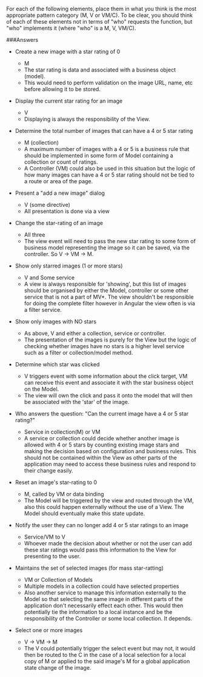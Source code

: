 For each of the following elements, place them in what you think is the most appropriate pattern category (M, V or VM/C). To be clear, you should think of each of these elements not in terms of "who" requests the function, but "who" implements it (where "who" is a M, V, VM/C).

###Answers

- Create a new image with a star rating of 0
	- M
	- The star rating is data and associated with a business object (model).
	- This would need to perform validation on the image URL, name, etc before allowing it to be stored.

	
- Display the current star rating for an image
	- V
	- Displaying is always the responsibility of the View.

	
- Determine the total number of images that can have a 4 or 5 star rating
	- M (collection)
	- A maximum number of images with a 4 or 5 is a business rule that should be implemented in some form of Model containing a collection or count of ratings.
	- A Controller (VM) could also be used in this situation but the logic of how many images can have a 4 or 5 star rating should not be tied to a route or area of the page.

	
- Present a "add a new image" dialog
	- V (some directive)
	- All presentation is done via a view

	
- Change the star-rating of an image
	- All three
	- The view event will need to pass the new star rating to some form of business model representing the image so it can be saved, via the controller.  So V -> VM -> M.

	
- Show only starred images (1 or more stars)
	- V and Some service
	- A view is always responsible for 'showing', but this list of images should be organised by either the Model, controller or some other service that is not a part of MV*.  The view shouldn't be responsible for doing the complete filter however in Angular the view often is via a filter service.

	
- Show only images with NO stars
	- As above, V and either a collection, service or controller.
	- The presentation of the images is purely for the View but the logic of checking whether images have no stars is a higher level service such as a filter or collection/model method.

	
- Determine which star was clicked
	- V triggers event with some information about the click target, VM can receive this event and associate it with the star business object on the Model.
	- The view will own the click and pass it onto the model that will then be associated with the 'star' of the image.

	
- Who answers the question: "Can the current image have a 4 or 5 star rating?"
	- Service in collection(M) or VM
	- A service or collection could decide whether another image is allowed with 4 or 5 stars by counting existing image stars and making the decision based on configuration and business rules.  This should not be contained within the View as other parts of the application may need to access these business rules and respond to their change easily. 

	
- Reset an image's star-rating to 0
	- M, called by VM or data binding
	- The Model will be triggered by the view and routed through the VM, also this could happen externally without the use of a View.  The Model should eventually make this state update.

	
- Notify the user they can no longer add 4 or 5 star ratings to an image
	- Service/VM to V
	- Whoever made the decision about whether or not the user can add these star ratings would pass this information to the View for presenting to the user. 

	
- Maintains the set of selected images (for mass star-ratting)
	- VM or Collection of Models
	- Multiple models in a collection could have selected properties
	- Also another service to manage this information externally to the Model so that selecting the same image in different parts of the application don't necessarily effect each other.  This would then potentially tie the information to a local instance and be the responsibility of the Controller or some local collection.  It depends.

	
- Select one or more images
	- V -> VM -> M
	- The V could potentially trigger the select event but may not, it would then be routed to the C in the case of a local selection for a local copy of M or applied to the said image's M for a global application state change of the image.

	